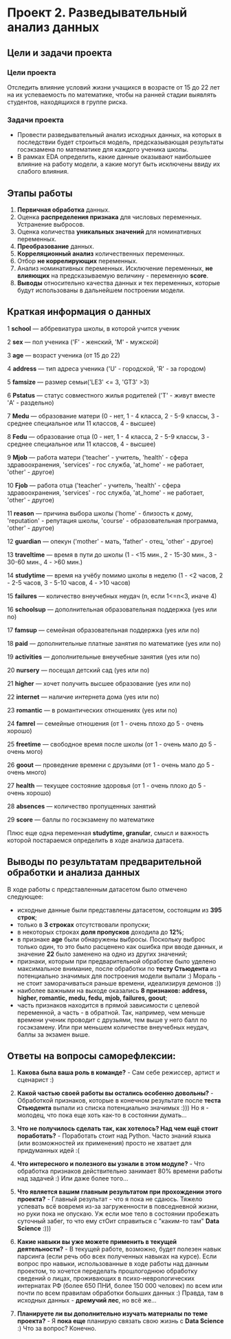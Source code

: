 # Проект 2. Разведывательный анализ данных

## Цели и задачи проекта
### Цели проекта
Отследить влияние условий жизни учащихся в возрасте от 15 до 22 лет на их успеваемость по математике, чтобы на ранней стадии выявлять студентов, находящихся в группе риска.

### Задачи проекта
* Провести разведывательный анализ исходных данных, на которых в последствии будет строиться модель, предсказывающая результаты госэкзамена по математике для каждого ученика школы.
* В рамках EDA определить, какие данные оказывают наибольшее влияние на работу модели, а какие могут быть исключены ввиду их слабого влияния.

## Этапы работы
1. **Первичная обработка** данных.
2. Оценка **распределения признака** для числовых переменных. Устранение выбросов.
3. Оценка количества **уникальных значений** для номинативных переменных.
4. **Преобразование** данных.
5. **Корреляционный анализ** количественных переменных.
6. Отбор **не коррелирующих** переменных.
7. Анализ номинативных переменных. Исключение переменных, **не влияющих** на предсказываемую величину - переменную **score**.
8. **Выводы** относительно качества данных и тех переменных, которые будут использованы в дальнейшем построении модели.

## Краткая информация о данных

1 **school** — аббревиатура школы, в которой учится ученик

2 **sex** — пол ученика ('F' - женский, 'M' - мужской)

3 **age** — возраст ученика (от 15 до 22)

4 **address** — тип адреса ученика ('U' - городской, 'R' - за городом)

5 **famsize** — размер семьи('LE3' <= 3, 'GT3' >3)

6 **Pstatus** — статус совместного жилья родителей ('T' - живут вместе 'A' - раздельно)

7 **Medu** — образование матери (0 - нет, 1 - 4 класса, 2 - 5-9 классы, 3 - среднее специальное или 11 классов, 4 - высшее)

8 **Fedu** — образование отца (0 - нет, 1 - 4 класса, 2 - 5-9 классы, 3 - среднее специальное или 11 классов, 4 - высшее)

9 **Mjob** — работа матери ('teacher' - учитель, 'health' - сфера здравоохранения, 'services' - гос служба, 'at_home' - не работает, 'other' - другое)

10 **Fjob** — работа отца ('teacher' - учитель, 'health' - сфера здравоохранения, 'services' - гос служба, 'at_home' - не работает, 'other' - другое)

11 **reason** — причина выбора школы ('home' - близость к дому, 'reputation' - репутация школы, 'course' - образовательная программа, 'other' - другое)

12 **guardian** — опекун ('mother' - мать, 'father' - отец, 'other' - другое)

13 **traveltime** — время в пути до школы (1 - <15 мин., 2 - 15-30 мин., 3 - 30-60 мин., 4 - >60 мин.)

14 **studytime** — время на учёбу помимо школы в неделю (1 - <2 часов, 2 - 2-5 часов, 3 - 5-10 часов, 4 - >10 часов)

15 **failures** — количество внеучебных неудач (n, если 1<=n<3, иначе 4)

16 **schoolsup** — дополнительная образовательная поддержка (yes или no)

17 **famsup** — семейная образовательная поддержка (yes или no)

18 **paid** — дополнительные платные занятия по математике (yes или no)

19 **activities** — дополнительные внеучебные занятия (yes или no)

20 **nursery** — посещал детский сад (yes или no)

21 **higher** — хочет получить высшее образование (yes или no)

22 **internet** — наличие интернета дома (yes или no)

23 **romantic** — в романтических отношениях (yes или no)

24 **famrel** — семейные отношения (от 1 - очень плохо до 5 - очень хорошо)

25 **freetime** — свободное время после школы (от 1 - очень мало до 5 - очень мого)

26 **goout** — проведение времени с друзьями (от 1 - очень мало до 5 - очень много)

27 **health** — текущее состояние здоровья (от 1 - очень плохо до 5 - очень хорошо)

28 **absences** — количество пропущенных занятий

29 **score** — баллы по госэкзамену по математике

Плюс еще одна переменная **studytime, granular**, смысл и важность которой постараемся определить в ходе анализа датасета.


## Выводы по результатам предварительной обработки и анализа данных

В ходе работы с представленным датасетом было отмечено следующее:  
- исходные данные были представлены датасетом, состоящим из **395 строк**;
- только в **3 строках** отсутствовали пропуски;
- в некоторых строках **доля пропусков** доходила до **12%**;
- в признаке **age** были обнаружены выбросы. Поскольку выброс только один, то это было расценено как ошибка при вводе данных, и значение **22** было заменено на одно из других значений;
- признаки, которым при предварительной обработке было уделено максимальное внимание, после обработки по **тесту Стьюдента** из потенциально значимых для построения модели выпали :) Мораль - не стоит заморачиваться раньше времени, идеализируя демонов :))
- наиболее важными на выходе оказались **8 признаков: address, higher, romantic, medu, fedu, mjob, failures, goout**;
- часть признаков находится в прямой зависимости с целевой переменной, а часть - в обратной. Так, например, чем меньше времени ученик проводит с друзьями, тем выше у него балл по госэкзамену. Или при меньшем количестве внеучебных неудач, баллы за экзамен выше.

## Ответы на вопросы саморефлексии:
1. **Какова была ваша роль в команде?** - Сам себе режиссер, артист и сценарист :)

2. **Какой частью своей работы вы остались особенно довольны?** - Обработкой признаков, которые в конечном результате после **теста Стьюдента** выпали из списка потенциально значимых :)))  Но я - молодец, что пока еще хоть как-то в состоянии думать...

3. **Что не получилось сделать так, как хотелось? Над чем ещё стоит поработать?** - Поработать стоит над Python. Часто знаний языка (или возможностей их применения) просто не хватает для придуманных идей :(

4. **Что интересного и полезного вы узнали в этом модуле?** - Что обработка признаков действительно занимает 80% времени работы над задачей :) Или даже более того...

5. **Что является вашим главным результатом при прохождении этого проекта?** - Главный результат - что я пока не сдаюсь. Тяжело успевать всё вовремя из-за загруженности в повседневной жизни, но руки пока не опускаю. Уж если мое тело в состоянии пробежать суточный забег, то что ему стОит справиться с "каким-то там" **Data Science**  :)))

6. **Какие навыки вы уже можете применить в текущей деятельности?** - В текущей работе, возможно, будет полезен навык парсинга (если речь обо всех полученных навыках на курсе). Если вопрос про навыки, использованные в ходе работы над данным проектом, то хочется переделать прошлогоднюю обработку сведений о лицах, проживающих в психо-неврологических интернатах РФ (более 650 ПНИ, более 150 000 человек) по всем или почти по всем правилам обработки больших данных :) Правда, там в исходных данных - **дремучий лес**, но всё же...

7. **Планируете ли вы дополнительно изучать материалы по теме проекта?** - Я **пока еще** планирую связать свою жизнь с **Data Science** :)  Что за вопрос? Конечно.

